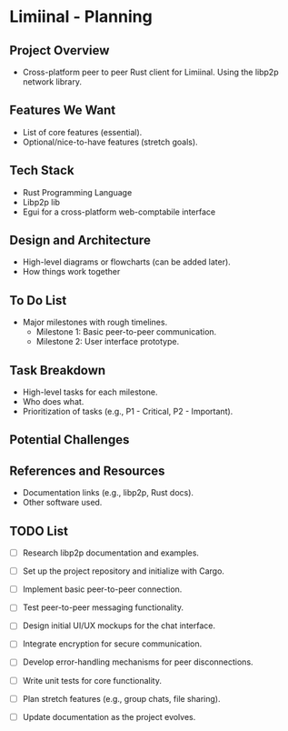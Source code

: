 # Limiinal - Planning

## Project Overview
- Cross-platform peer to peer Rust client for Limiinal. Using the libp2p network library.

## Features We Want
- List of core features (essential).
- Optional/nice-to-have features (stretch goals).

## Tech Stack
- Rust Programming Language
- Libp2p lib
- Egui for a cross-platform web-comptabile interface

## Design and Architecture
- High-level diagrams or flowcharts (can be added later).
- How things work together

## To Do List
- Major milestones with rough timelines.
    - Milestone 1: Basic peer-to-peer communication.
    - Milestone 2: User interface prototype.

## Task Breakdown
- High-level tasks for each milestone.
- Who does what.
- Prioritization of tasks (e.g., P1 - Critical, P2 - Important).

## Potential Challenges


## References and Resources
- Documentation links (e.g., libp2p, Rust docs).
- Other software used.

## TODO List
- [ ] Research libp2p documentation and examples.
- [ ] Set up the project repository and initialize with Cargo.
- [ ] Implement basic peer-to-peer connection.
- [ ] Test peer-to-peer messaging functionality.
- [ ] Design initial UI/UX mockups for the chat interface.
- [ ] Integrate encryption for secure communication.
- [ ] Develop error-handling mechanisms for peer disconnections.
- [ ] Write unit tests for core functionality.
- [ ] Plan stretch features (e.g., group chats, file sharing).
- [ ] Update documentation as the project evolves.

